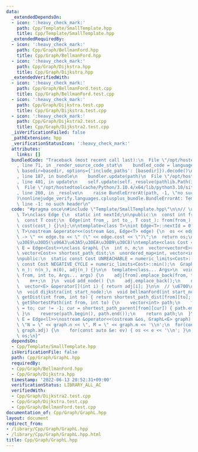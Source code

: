 ```yaml
---
data:
  _extendedDependsOn:
  - icon: ':heavy_check_mark:'
    path: Cpp/Template/SmallTemplate.hpp
    title: Cpp/Template/SmallTemplate.hpp
  _extendedRequiredBy:
  - icon: ':heavy_check_mark:'
    path: Cpp/Graph/BellmanFord.hpp
    title: Cpp/Graph/BellmanFord.hpp
  - icon: ':heavy_check_mark:'
    path: Cpp/Graph/Dijkstra.hpp
    title: Cpp/Graph/Dijkstra.hpp
  _extendedVerifiedWith:
  - icon: ':heavy_check_mark:'
    path: Cpp/Graph/BellmanFord.test.cpp
    title: Cpp/Graph/BellmanFord.test.cpp
  - icon: ':heavy_check_mark:'
    path: Cpp/Graph/Dijkstra.test.cpp
    title: Cpp/Graph/Dijkstra.test.cpp
  - icon: ':heavy_check_mark:'
    path: Cpp/Graph/Dijkstra2.test.cpp
    title: Cpp/Graph/Dijkstra2.test.cpp
  _isVerificationFailed: false
  _pathExtension: hpp
  _verificationStatusIcon: ':heavy_check_mark:'
  attributes:
    links: []
  bundledCode: "Traceback (most recent call last):\n  File \"/opt/hostedtoolcache/Python/3.10.4/x64/lib/python3.10/site-packages/onlinejudge_verify/documentation/build.py\"\
    , line 71, in _render_source_code_stat\n    bundled_code = language.bundle(stat.path,\
    \ basedir=basedir, options={'include_paths': [basedir]}).decode()\n  File \"/opt/hostedtoolcache/Python/3.10.4/x64/lib/python3.10/site-packages/onlinejudge_verify/languages/cplusplus.py\"\
    , line 187, in bundle\n    bundler.update(path)\n  File \"/opt/hostedtoolcache/Python/3.10.4/x64/lib/python3.10/site-packages/onlinejudge_verify/languages/cplusplus_bundle.py\"\
    , line 401, in update\n    self.update(self._resolve(pathlib.Path(included), included_from=path))\n\
    \  File \"/opt/hostedtoolcache/Python/3.10.4/x64/lib/python3.10/site-packages/onlinejudge_verify/languages/cplusplus_bundle.py\"\
    , line 260, in _resolve\n    raise BundleErrorAt(path, -1, \"no such header\"\
    )\nonlinejudge_verify.languages.cplusplus_bundle.BundleErrorAt: Template/SmallTemplate.hpp:\
    \ line -1: no such header\n"
  code: "#pragma once\n#include \"Template/SmallTemplate.hpp\"\n\n// \u8FBA\ntemplate<class\
    \ T>\nclass Edge {\n  static int nextId;\n\npublic:\n  const int from, to, id;\n\
    \  const T cost;\n  Edge(int from_, int to_, T cost_): from(from_), to(to_), id(nextId++),\
    \ cost(cost_) {}\n};\n\ntemplate<class T>\nint Edge<T>::nextId = 0;\n\ntemplate<class\
    \ T>\nostream &operator<<(ostream &os, Edge<T> edge) {\n  os << edge.from << \"\
    \ -> \" << edge.to << \" (\" << edge.cost << \")\";\n  return os;\n}\n\n// \u30B0\
    \u30E9\u30D5(\u96A3\u63A5\u30EA\u30B9\u30C8)\ntemplate<class Cost = ll, class\
    \ E = Edge<Cost>>\nclass GraphL {\n  int n, m;\n  vector<vector<E>> adj;\n  unordered_map<int,\
    \ vector<Cost>> shortest_path_dist;\n  unordered_map<int, vector<int>> shortest_path_parent;\n\
    \npublic:\n  static const Cost UNREACHABLE = numeric_limits<Cost>::max();\n  static\
    \ const Cost NEGATIVE_CYCLE = numeric_limits<Cost>::min();\n  GraphL() {}\n  GraphL(int\
    \ n_): n(n_), m(0), adj(n_) {}\n\n  template<class... Args>\n  void add_edge(int\
    \ from, int to, Args... args) {\n    adj[from].emplace_back(from, to, args...);\n\
    \    m++;\n  }\n  void add_node() {\n    adj.emplace_back();\n    n++;\n  }\n\
    \  vector<E> &operator[](int i) { return adj[i]; }\n\n  // \u6700\u77ED\u8DDD\u96E2\
    \n  void dijkstra(int start_node);\n  void bellmanFord(int start_node);\n  Cost\
    \ getDist(int from, int to) { return shortest_path_dist[from][to]; }\n  vector<int>\
    \ getShortestPath(int from, int to) {\n    vector<int> path;\n    for(int cur\
    \ = to; cur != -1; cur = shortest_path_parent[from][cur]) { path.emplace_back(cur);\
    \ }\n    reverse(path.begin(), path.end());\n    return path;\n  }\n};\n\ntemplate<class\
    \ E = Edge<ll>>\nostream &operator<<(ostream &os, GraphL<E> graph) {\n  os <<\
    \ \"N = \" << graph.n << \", M = \" << graph.m << '\\n';\n  for(const auto &ev:\
    \ graph.adj) {\n    for(const auto &e: ev) { os << e << '\\n'; }\n  }\n  return\
    \ os;\n}"
  dependsOn:
  - Cpp/Template/SmallTemplate.hpp
  isVerificationFile: false
  path: Cpp/Graph/GraphL.hpp
  requiredBy:
  - Cpp/Graph/BellmanFord.hpp
  - Cpp/Graph/Dijkstra.hpp
  timestamp: '2022-06-13 20:52:31+09:00'
  verificationStatus: LIBRARY_ALL_AC
  verifiedWith:
  - Cpp/Graph/Dijkstra2.test.cpp
  - Cpp/Graph/Dijkstra.test.cpp
  - Cpp/Graph/BellmanFord.test.cpp
documentation_of: Cpp/Graph/GraphL.hpp
layout: document
redirect_from:
- /library/Cpp/Graph/GraphL.hpp
- /library/Cpp/Graph/GraphL.hpp.html
title: Cpp/Graph/GraphL.hpp
---
```

